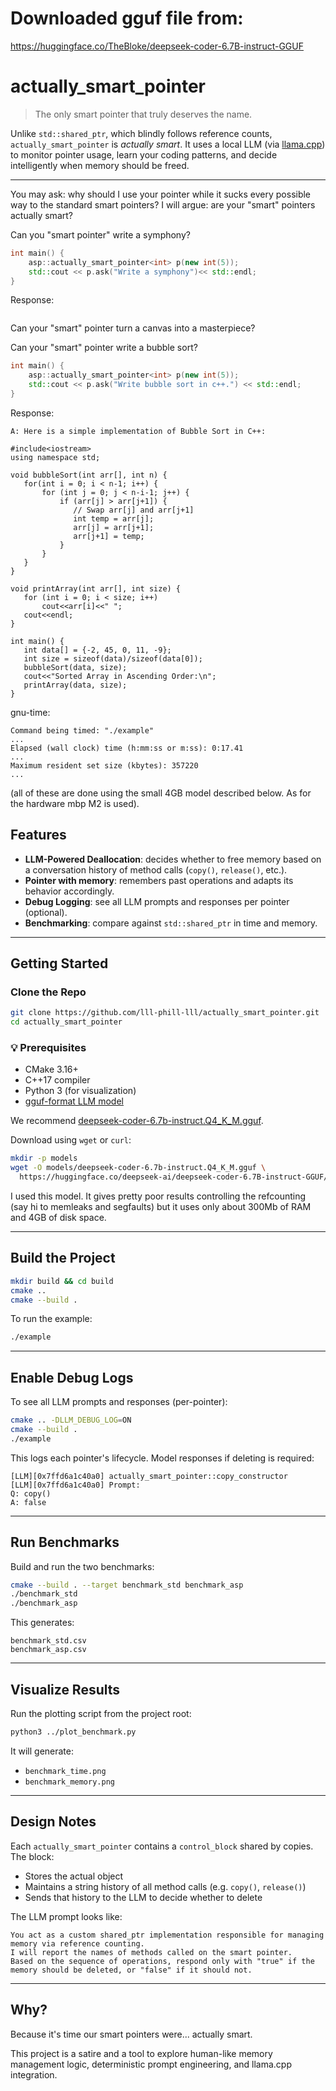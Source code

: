 
# Downloaded gguf file from: 
https://huggingface.co/TheBloke/deepseek-coder-6.7B-instruct-GGUF


# actually_smart_pointer

> The only smart pointer that truly deserves the name.

Unlike `std::shared_ptr`, which blindly follows reference counts, `actually_smart_pointer` is *actually smart*.
It uses a local LLM (via [llama.cpp](https://github.com/ggerganov/llama.cpp)) to monitor pointer usage, learn your coding patterns, and decide intelligently when memory should be freed.

---

You may ask: why should I use your pointer while it sucks every possible way to the standard smart pointers? 
I will argue: are your "smart" pointers actually smart?

Can you "smart pointer" write a symphony?


```c++
int main() {
    asp::actually_smart_pointer<int> p(new int(5));
    std::cout << p.ask("Write a symphony")<< std::endl;
}
```

Response:
```
```


Can your "smart" pointer turn a canvas into a masterpiece?


Can your "smart" pointer write a bubble sort?

```c++
int main() {
    asp::actually_smart_pointer<int> p(new int(5));
    std::cout << p.ask("Write bubble sort in c++.") << std::endl;
}
```

Response:
```
A: Here is a simple implementation of Bubble Sort in C++:

#include<iostream>
using namespace std;

void bubbleSort(int arr[], int n) {
   for(int i = 0; i < n-1; i++) {
       for (int j = 0; j < n-i-1; j++) {
           if (arr[j] > arr[j+1]) {
              // Swap arr[j] and arr[j+1]
              int temp = arr[j];
              arr[j] = arr[j+1];
              arr[j+1] = temp;
           }
       }
   }
}

void printArray(int arr[], int size) {
   for (int i = 0; i < size; i++)
       cout<<arr[i]<<" ";
   cout<<endl;
}

int main() {
   int data[] = {-2, 45, 0, 11, -9};
   int size = sizeof(data)/sizeof(data[0]);
   bubbleSort(data, size);
   cout<<"Sorted Array in Ascending Order:\n";
   printArray(data, size);
}
```

gnu-time:
```
Command being timed: "./example"
...
Elapsed (wall clock) time (h:mm:ss or m:ss): 0:17.41
...
Maximum resident set size (kbytes): 357220
...
```

(all of these are done using the small 4GB model described below. As for the hardware mbp M2 is used).
## Features

- **LLM-Powered Deallocation**: decides whether to free memory based on a conversation history of method calls (`copy()`, `release()`, etc.).
- **Pointer with memory**: remembers past operations and adapts its behavior accordingly.
- **Debug Logging**: see all LLM prompts and responses per pointer (optional).
- **Benchmarking**: compare against `std::shared_ptr` in time and memory.

---

## Getting Started

### Clone the Repo
```bash
git clone https://github.com/lll-phill-lll/actually_smart_pointer.git
cd actually_smart_pointer
```

### 💡 Prerequisites
- CMake 3.16+
- C++17 compiler
- Python 3 (for visualization)
- [gguf-format LLM model](https://huggingface.co/collections/ggml/gguf-65c37ccab1d3c35d6976c582)

We recommend [deepseek-coder-6.7b-instruct.Q4_K_M.gguf](https://huggingface.co/deepseek-ai/deepseek-coder-6.7B-instruct-GGUF).

Download using `wget` or `curl`:
```bash
mkdir -p models
wget -O models/deepseek-coder-6.7b-instruct.Q4_K_M.gguf \
  https://huggingface.co/deepseek-ai/deepseek-coder-6.7B-instruct-GGUF/resolve/main/deepseek-coder-6.7b-instruct.Q4_K_M.gguf
```

I used this model. It gives pretty poor results controlling the refcounting (say hi to memleaks and segfaults) but it uses only about 300Mb of RAM and 4GB of disk space. 

---

## Build the Project

```bash
mkdir build && cd build
cmake ..
cmake --build .
```

To run the example:
```bash
./example
```

---

## Enable Debug Logs

To see all LLM prompts and responses (per-pointer):
```bash
cmake .. -DLLM_DEBUG_LOG=ON
cmake --build .
./example
```

This logs each pointer's lifecycle. Model responses if deleting is required:
```
[LLM][0x7ffd6a1c40a0] actually_smart_pointer::copy_constructor
[LLM][0x7ffd6a1c40a0] Prompt:
Q: copy()
A: false
```

---

## Run Benchmarks

Build and run the two benchmarks:
```bash
cmake --build . --target benchmark_std benchmark_asp
./benchmark_std
./benchmark_asp
```

This generates:
```
benchmark_std.csv
benchmark_asp.csv
```

---

## Visualize Results

Run the plotting script from the project root:
```bash
python3 ../plot_benchmark.py
```

It will generate:
- `benchmark_time.png`
- `benchmark_memory.png`

---

## Design Notes

Each `actually_smart_pointer` contains a `control_block` shared by copies. The block:
- Stores the actual object
- Maintains a string history of all method calls (e.g. `copy()`, `release()`)
- Sends that history to the LLM to decide whether to delete

The LLM prompt looks like:
```
You act as a custom shared_ptr implementation responsible for managing memory via reference counting.
I will report the names of methods called on the smart pointer.
Based on the sequence of operations, respond only with "true" if the memory should be deleted, or "false" if it should not.
```

---

## Why?

Because it's time our smart pointers were... actually smart.

This project is a satire and a tool to explore human-like memory management logic, deterministic prompt engineering, and llama.cpp integration.



